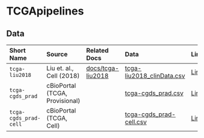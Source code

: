 
<!-- README.md is generated from README.Rmd. Please edit that file -->

# TCGApipelines

## Data

| Short Name            | Source                         | Related Docs                           | Data                                                         | Link                                                             |
| :-------------------- | :----------------------------- | :------------------------------------- | :----------------------------------------------------------- | :--------------------------------------------------------------- |
| `tcga-liu2018`        | Liu et. al., Cell (2018)       | [docs/tcga-liu2018](docs/tcga-liu2018) | [tcga-liu2018\_clinData.csv](data/tcga-liu2018_clinData.csv) | [Link](https://doi.org/10.1016/j.cell.2018.02.052)               |
| `tcga-cgds_prad`      | cBioPortal (TCGA, Provisional) |                                        | [tcga-cgds\_prad.csv](data/tcga-cgds_prad.csv)               | [Link](http://www.cbioportal.org/study?id=prad_tcga#summary)     |
| `tcga-cgds_prad-cell` | cBioPortal (TCGA, Cell)        |                                        | [tcga-cgds\_prad-cell.csv](data/tcga-cgds_prad-cell.csv)     | [Link](http://www.cbioportal.org/study?id=prad_tcga_pub#summary) |
